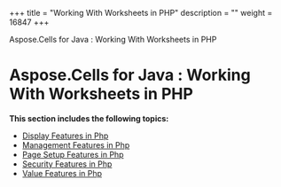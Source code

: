 +++
title = "Working With Worksheets in PHP" 
description = "" 
weight = 16847 
+++

Aspose.Cells for Java : Working With Worksheets in PHP  

# Aspose.Cells for Java : Working With Worksheets in PHP


**This section includes the following topics:**

*   [Display Features in Php](https://docs2.aspose.com/cells/java/plugins/asposecellsjavaforphp/phpprogrammersguide/workingwithworksheetsinphp/displayfeaturesinphp/)
*   [Management Features in Php](https://docs2.aspose.com/cells/java/plugins/asposecellsjavaforphp/phpprogrammersguide/workingwithworksheetsinphp/managementfeaturesinphp/)
*   [Page Setup Features in Php](https://docs2.aspose.com/cells/java/plugins/asposecellsjavaforphp/phpprogrammersguide/workingwithworksheetsinphp/pagesetupfeaturesinphp/)
*   [Security Features in Php](https://docs2.aspose.com/cells/java/plugins/asposecellsjavaforphp/phpprogrammersguide/workingwithworksheetsinphp/securityfeaturesinphp/)
*   [Value Features in Php](https://docs2.aspose.com/cells/java/plugins/asposecellsjavaforphp/phpprogrammersguide/workingwithworksheetsinphp/valuefeaturesinphp/)

